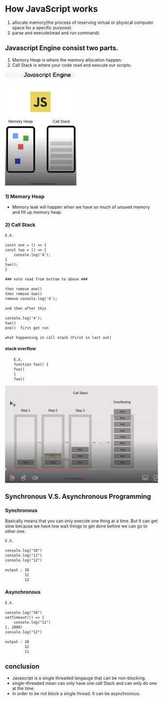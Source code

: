 # How JavaScript works

1) allocate memory(the process of reserving virtual or physical computer space for a specific purpose).
2) parse and execute(read and run command).

## Javascript Engine consist two parts.
1) Memory Heap is where the memory allocation happen.
2) Call Stack is where your code read and execute our scripts.

![alt text](<Screenshot (65).png>)

### 1) Memory Heap

- Memory leak will happen when we have so much of unused memory and fill up memory heap.

### 2) Call Stack

    E.X.

    const one = () => {
    const two = () => {
        console.log('4');
    }
    two();
    }

    ### note read from bottom to above ###

    then remove one()
    then remove two()
    remove console.log('4');

    and then after this

    console.log('4');
    two()
    one()  first get run

    what happenning in call stack (First in last out)

#### stack overflow
    
        E.X.
        function foo() {
        foo()
        }
        foo()
![alt text](<Screenshot (66).png>)


## Synchronous  V.S. Asynchronous Programming

### Synchronous 

Basically means that you can only execute one thing at a time. But It can get slow because we have tow wait things to get done before we can go to other one.

    E.X.

    console.log("10")
    console.log("11")
    console.log("12")

    output : 10
             11
             12

### Asynchronous

    E.X.

    console.log("10")
    setTimeout(() => {
        console.log("11")
    }, 2000)
    console.log("12")

    output : 10
             12
             11
## conclusion
- Javascript is a single threaded langauge that can be non-blocking.
- single-threaded mean can only have one call Stack and can only do one at the time.
- In order to be not block a single thread. It can be asynchronous.
